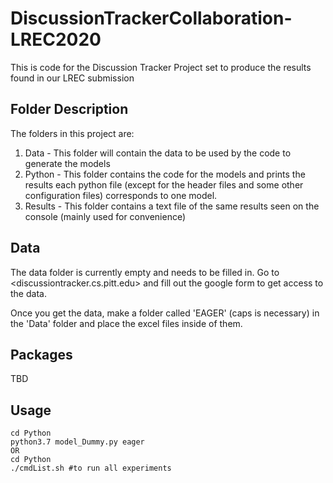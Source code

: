 # DiscussionTrackerCollaboration-LREC2020
This is code for the Discussion Tracker Project set to produce the results found in our LREC submission



## Folder Description

The folders in this project are:

1. Data - This folder will contain the data to be used by the code to generate the models 
2. Python - This folder contains the code for the models and prints the results each python file (except for the header files and some other configuration files) corresponds to one model.
3. Results - This folder contains a text file of the same results seen on the console (mainly used for convenience)


## Data
The data folder is currently empty and needs to be filled in. Go to <discussiontracker.cs.pitt.edu> and fill out the google form to get access to the data.

Once you get the data, make a folder called 'EAGER' (caps is necessary) in the 'Data' folder and place the excel files inside of them.

## Packages

TBD



## Usage

```
cd Python
python3.7 model_Dummy.py eager
OR
cd Python
./cmdList.sh #to run all experiments
```

